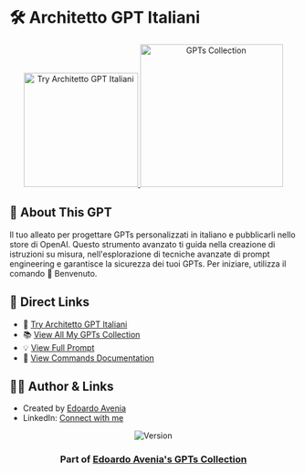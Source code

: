 # 🛠️ Architetto GPT Italiani
<div align="center">
  <a href="https://chatgpt.com/g/g-1o6DaFTfg-architetto-gpt-italiani">
    <img src="https://img.shields.io/badge/TRY_THIS_GPT-37a779?style=for-the-badge&logo=openai&logoWidth=20" alt="Try Architetto GPT Italiani" width="200">
  </a>
  <a href="https://github.com/edoardoavenia/edoardo-avenia-gpt-collection">
    <img src="https://img.shields.io/badge/VIEW_ALL_MY_GPTs-4f46e5?style=for-the-badge&logo=github&logoWidth=20" alt="GPTs Collection" width="250">
  </a>
</div>

## 🤖 About This GPT
Il tuo alleato per progettare GPTs personalizzati in italiano e pubblicarli nello store di OpenAI. Questo strumento avanzato ti guida nella creazione di istruzioni su misura, nell'esplorazione di tecniche avanzate di prompt engineering e garantisce la sicurezza dei tuoi GPTs. Per iniziare, utilizza il comando 📘 Benvenuto.

## 🔗 Direct Links
- 🎯 [Try Architetto GPT Italiani](https://chatgpt.com/g/g-1o6DaFTfg-architetto-gpt-italiani)
- 📚 [View All My GPTs Collection](https://github.com/edoardoavenia/edoardo-avenia-gpt-collection)
- 💡 [View Full Prompt](./PROMPT.md)
- 📂 [View Commands Documentation](./commands/)

## 👨‍💻 Author & Links
- Created by [Edoardo Avenia](https://github.com/edoardoavenia)
- LinkedIn: [Connect with me](https://www.linkedin.com/in/edoardoavenia/)

<div align="center">
  <img src="https://img.shields.io/badge/Version-5.1-2ea44f?style=for-the-badge" alt="Version">
</div>

<div align="center">
  <h3>Part of <a href="https://github.com/edoardoavenia/edoardo-avenia-gpt-collection">Edoardo Avenia's GPTs Collection</a></h3>
</div>
